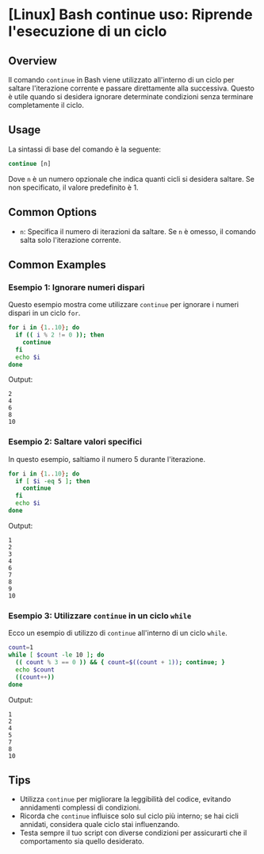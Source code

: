 # [Linux] Bash continue uso: Riprende l'esecuzione di un ciclo

## Overview
Il comando `continue` in Bash viene utilizzato all'interno di un ciclo per saltare l'iterazione corrente e passare direttamente alla successiva. Questo è utile quando si desidera ignorare determinate condizioni senza terminare completamente il ciclo.

## Usage
La sintassi di base del comando è la seguente:

```bash
continue [n]
```

Dove `n` è un numero opzionale che indica quanti cicli si desidera saltare. Se non specificato, il valore predefinito è 1.

## Common Options
- `n`: Specifica il numero di iterazioni da saltare. Se `n` è omesso, il comando salta solo l'iterazione corrente.

## Common Examples

### Esempio 1: Ignorare numeri dispari
Questo esempio mostra come utilizzare `continue` per ignorare i numeri dispari in un ciclo `for`.

```bash
for i in {1..10}; do
  if (( i % 2 != 0 )); then
    continue
  fi
  echo $i
done
```
Output:
```
2
4
6
8
10
```

### Esempio 2: Saltare valori specifici
In questo esempio, saltiamo il numero 5 durante l'iterazione.

```bash
for i in {1..10}; do
  if [ $i -eq 5 ]; then
    continue
  fi
  echo $i
done
```
Output:
```
1
2
3
4
6
7
8
9
10
```

### Esempio 3: Utilizzare `continue` in un ciclo `while`
Ecco un esempio di utilizzo di `continue` all'interno di un ciclo `while`.

```bash
count=1
while [ $count -le 10 ]; do
  (( count % 3 == 0 )) && { count=$((count + 1)); continue; }
  echo $count
  ((count++))
done
```
Output:
```
1
2
4
5
7
8
10
```

## Tips
- Utilizza `continue` per migliorare la leggibilità del codice, evitando annidamenti complessi di condizioni.
- Ricorda che `continue` influisce solo sul ciclo più interno; se hai cicli annidati, considera quale ciclo stai influenzando.
- Testa sempre il tuo script con diverse condizioni per assicurarti che il comportamento sia quello desiderato.
